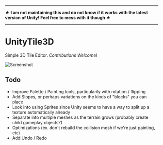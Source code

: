 
---

**★ I am not maintaining this and do not know if it works with the latest version of Unity! Feel free to mess with it though ★**

---

# UnityTile3D
Simple 3D Tile Editor. *Contributions Welcome!*

![Screenshot](https://raw.githubusercontent.com/NoelFB/UnityTile3D/master/screenshot.png)

## Todo
- Improve Palette / Painting tools, particularily with rotation / flipping
- Add Slopes, or perhaps variations on the kinds of "blocks" you can place
- Look into using Sprites since Unity seems to have a way to split up a texture automatically already
- Separate into multiple meshes as the terrain grows (probably create child gameplay objects?)
- Optimizations (ex. don't rebuild the collision mesh if we're just painting, etc)
- Add Undo / Redo
